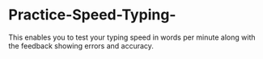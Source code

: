 # Practice-Speed-Typing-
This enables you to test your typing speed in words per minute
 along with the feedback showing errors and accuracy.
